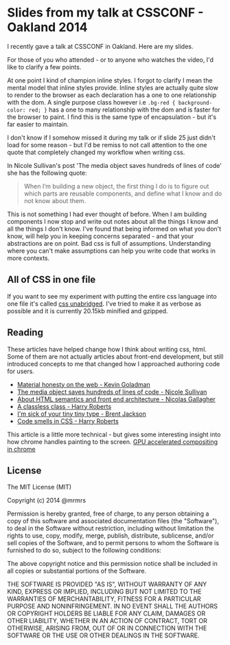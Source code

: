 # Slides from my talk at CSSCONF - Oakland 2014

I recently gave a talk at CSSCONF in Oakland. Here are my slides.

For those of you who attended - or to anyone who watches the video,
I'd like to clarify a few points.

At one point I kind of champion inline styles. I forgot to clarify I mean the mental model that
inline styles provide. Inline styles are actually quite slow to render to the browser
as each declaration has a one to one relationship with the dom. A single purpose class however
i.e ```.bg-red { background-color: red; }``` has a one to many relationship with the dom and is
faster for the browser to paint. I find this is the same type of encapsulation - but it's far
easier to maintain.

I don't know if I somehow missed it during my talk or if slide 25 just didn't load for some reason - but I'd
be remiss to not call attention to the one quote that completely changed my workflow when writing css.

In Nicole Sullivan's post 'The media object saves hundreds of lines of code' she has the following quote:

> When I’m building a new object, the first thing I do is to figure out which parts are reusable components, and define what I know and do not know about them.

This is not something I had ever thought of before.
When I am building components I now stop and write out notes about all the things I know and all the things I don't know.
I've found that being informed on what you don't know, will help you in keeping concerns separated - and that your abstractions are on point.
Bad css is full of assumptions. Understanding where you can't make assumptions can help you write code that works in more contexts.

## All of CSS in one file
If you want to see my experiment with putting the entire css language into one file it's called [css unabridged](http://github.com/mrmrs/css-unabridged).
I've tried to make it as verbose as possible and it is currently 20.15kb minified and gzipped.

## Reading

These articles have helped change how I think about writing css,
html. Some of them are not actually articles about front-end development,
but still introduced concepts to me that changed how I approached authoring
code for users.

* [Material honesty on the web - Kevin Goladman](http://alistapart.com/article/material-honesty-on-the-web)
* [The media object saves hundreds of lines of code - Nicole Sullivan](http://www.stubbornella.org/content/2010/06/25/the-media-object-saves-hundreds-of-lines-of-code/)
* [About HTML semantics and front end architecture - Nicolas Gallagher](http://nicolasgallagher.com/about-html-semantics-front-end-architecture/)
* [A classless class - Harry Roberts](http://csswizardry.com/2012/10/a-classless-class-on-using-more-classes-in-your-html/)
* [I'm sick of your tiny tiny type - Brent Jackson](http://jxnblk.tumblr.com/post/41796724549/im-sick-of-your-tiny-tiny-type)
* [Code smells in CSS - Harry Roberts](http://csswizardry.com/2012/11/code-smells-in-css/)

This article is a little more technical - but gives some interesting insight into how chrome handles painting to the screen.
[GPU accelerated compositing in chrome](http://www.chromium.org/developers/design-documents/gpu-accelerated-compositing-in-chrome)

## License

The MIT License (MIT)

Copyright (c) 2014 @mrmrs

Permission is hereby granted, free of charge, to any person obtaining a copy of this software and associated documentation files (the "Software"), to deal in the Software without restriction, including without limitation the rights to use, copy, modify, merge, publish, distribute, sublicense, and/or sell copies of the Software, and to permit persons to whom the Software is furnished to do so, subject to the following conditions:

The above copyright notice and this permission notice shall be included in all copies or substantial portions of the Software.

THE SOFTWARE IS PROVIDED "AS IS", WITHOUT WARRANTY OF ANY KIND, EXPRESS OR IMPLIED, INCLUDING BUT NOT LIMITED TO THE WARRANTIES OF MERCHANTABILITY, FITNESS FOR A PARTICULAR PURPOSE AND NONINFRINGEMENT. IN NO EVENT SHALL THE AUTHORS OR COPYRIGHT HOLDERS BE LIABLE FOR ANY CLAIM, DAMAGES OR OTHER LIABILITY, WHETHER IN AN ACTION OF CONTRACT, TORT OR OTHERWISE, ARISING FROM, OUT OF OR IN CONNECTION WITH THE SOFTWARE OR THE USE OR OTHER DEALINGS IN THE SOFTWARE.

